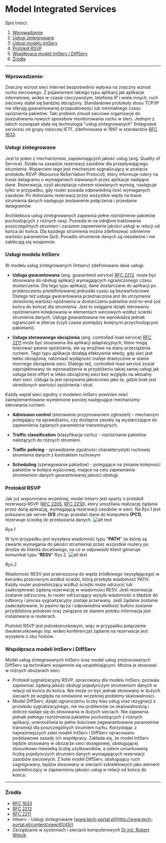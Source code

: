 Model Integrated Services
===
Spis treści:
1. [Wprowadzenie](#wprowadzenie)
2. [Usługi zintegrowane](#uslugi_zintegrowane)
3. [Usługi modelu IntServ](#uslugi_modelu_intserv)
4. [Protokół RSVP](#protokol_rsvp)
5. [Współpraca modeli IntServ i DiffServ](#wspolpraca)
6. [Źródła](#zrodla)
---
### Wprowadzenie: <a name="wprowadzenie"></a>
Znaczny wzrost sieci Internet bezpośrednio wpływa na znaczny wzrost ruchu sieciowego. Z pojawieniem takiego typu aplikacij 
jak aplikacje internetowe, wideo w czasie rzeczywistym, telefonia IP i wiele innych, ruch sieciowy stałał się bardziej 
obciążony. Standardowe protokoły stosu TCP/IP nie oferują gwarantowanej przepustowości lub minimalnego czasu opóżnienia 
pakietów. Taki problem zmusił sieciowe organizacje do puszukiwania nowych sposobów monitorowania ruchu w sieci. Jednym z 
takich rozwiązań stała się technologia "usług zintegrowanych" (Integrated services) od grupy roboczej IETF, zdefiniowana w 
1997 w standardzie [RFC 1633](https://tools.ietf.org/html/rfc1633).

### Usługi zintegrowane <a name="uslugi_zintegrowane"></a>
Jest to jeden z mechanizmów, zapewniających jakość usług (ang. Quality of Service). Działa na zasadzie rezerwacji zasobów dla
przepływającego strumienia. Wsparciem tego jest mechanizm sygnalizujący w postacie protokołu RSVP (Resource ReSerVation 
Protocol), który informuje rutery na trasie datagramu o wymaganiach stawianych przez aplikacje nadające dane. Rezerwacja, 
czyli akceptacja ruterem stawianych wymóg, następuje tylko w przypadku, gdy router posiada odpowiednią ilość wymaganych 
zasobów. Po dokonaniu rezerwacji przez wszystkie węzły na trasie strumienia danych następuje zestawienie połączenia i 
przesłanie datagramów.

Architektura usług zintegrowanych zapewnia pełne rozróżnienie pakietów pochodzących z różnych sesji. Pozwala to na odrębne 
traktowanie poszczególnych strumieni i zarazem zapewnienie jakości usługi w relacji od końca do końca. Dla każdego strumienia 
można zdefiniować odmienne wartości parametrów QoS. Ponadto strumienie danych są niezależne i nie zakłócają się wzajemnie.

### Usługi modelu IntServ <a name="uslugi_modelu_intserv"></a>
W modelu usług zintegrowanych (Intserv) zdefiniowano dwie usługi:

* **Usługa gwarantowana** (ang. guaranteed service) [RFC 2212](https://tools.ietf.org/html/rfc2212). może być stosowana do obsługi aplikacji wymagających ograniczonego czasu dostarczenia. Dla tego typu aplikacji, dane dostarczane do aplikacji po przekroczeniu predefiniowanej jednostki czasu są bezwartościowe. Dlatego też usługa gwarantowana przeznaczona jest do utrzymania określonej wartości opóźnienia w dostarczaniu pakietów end-to-end (od końca do końca) dla strumienia. Jest to osiągane dzięki sterowaniu opóźnieniami kolejkowania w elementach sieciowych wzdłuż ścieżki strumienia danych. Usługa gwarantowana nie wprowadza jednak ograniczeń w jitterze (czyli czasie pomiędzy kolejnymi przychodzącymi pakietami).

* **Usługa sterowanego obciążenia** (ang. controlled-load service) [RFC 2211](https://tools.ietf.org/html/rfc2211) może być stosowana dla aplikacji adaptacyjnych, które mogą tolerować pewne opóźnienia, ale są wrażliwe na stany przeciążenia ruchem. Tego typu aplikacje działają efektywnie wtedy, gdy sieć jest lekko obciążona, natomiast wydajność maleje drastycznie w stanie mocnego obciążenia sieci. Dlatego też, controlled-load service został zaprojektowany do wprowadzenia w przybliżeniu takiej samej usługi jak usługa best-effort w lekko obciążonej sieci bez względu na aktualny stan sieci. Usługa ta jest opisywana jakościowo jako ta, gdzie brak jest określonych wartości opóźnienia i strat.

Każdy węzeł sieci zgodny z modelem IntServ powinien mieć zaimplementowane wymienione poniżej następujące mechanizmy sterowania ruchem:

* **Admission control** (sterowanie przyjmowaniem zgłoszeń) – mechanizm polegający na sprawdzaniu, czy dostępne zasoby są wystarczające do zapewnienia żądanych parametrów transmisyjnych.

* **Traffic classification** (klasyfikacja ruchu) - rozróżnianie pakietów należących do różnych strumieni.

* **Traffic policing** - sprawdzanie zgodności charakterystyki ruchowej strumienia danych z kontraktem ruchowym

* **Scheduling** (szeregowanie pakietów) - polegające na zmianie kolejności pakietów w kolejce wyjściowej, mające na celu zapewnienie strumieniom danych gwarantowanej jakości obsługi.

### Protokół RSVP <a name="protokol_rsvp"></a>

Jak już wspomniano wcześniej, model Intserv jest oparty o protokół rezerwacji RSVP ([RFC 2205](https://tools.ietf.org/html/rfc2205), [RFC 2210](https://tools.ietf.org/html/rfc2210)), który umożliwia realizację żądania przez daną aplikację, wymagającą rezerwacji zasobów w sieci. Na Rys.1 jest pokazano jak server **(S1)** chcąc przesłać dane do komputera **(PC1)**, rezerwuje ścieżkę do przekazania danych.
![alt text](https://github.com/Bit-Kit/converged-networks/blob/master/IntServ/path.png "Rys.1 Komunikat PATH")

*Rys.1*

W tym przypadku jest wysyłana wiadomość typu "**PATH**" (w której są zawarte wymagania do jakości strumienia) przez wszystkie routery po drodze do klienta docelowego, na co w odpowiedź klient generuje komunikat typu "**RESV**" Rys.2. 
![alt text](https://github.com/Bit-Kit/converged-networks/blob/master/IntServ/resv.png "Rys.2 Komunikat RESV")

*Rys.2*

Wiadomość RESV jest przenoszona do węzła źródłowego (wysyłającego) w kierunku przeciwnym wzdłuż ścieżki, którą przebyła wiadomość PATH. Każdy router pośredniczący wzdłuż ścieżki może odrzucić lub zaakceptować żądaną rezerwację w wiadomości RESV. Jeśli rezerwacja zostanie odrzucona, to router odrzucający wysyła wiadomość o błędzie do odbiorcy i proces sygnalizacyjny zostaje przerwany. Jeśli żądanie zostanie zaakceptowane, to pasmo łącza i odpowiednia wielkość buforu zostanie przydzielona potokowi oraz związana ze stanem potoku informacja jest instalowana w routerach.

Protokól RSVP jest jednokierunkowym, więc w przypadku połączenie dwukierunkowego (np. wideo konferencja) żądanie na rezerwacje jest wysyłane z obu hostów.

### Współpraca modeli IntServ i DiffServ <a name="wspolpraca"></a>
Model usług zintegrowanych IntServ oraz model usług zróżnicowanych DiffServ są technikami wzajemnie się uzupełniającymi. Można je stosować w różnych obszarach sieci.
* Protokół sygnalizacyjny RSVP, opracowany dla modelu IntServ, pozwala zapewniać żądaną jakość obsługi pojedynczym strumieniom danych w relacji od końca do końca. Nie może on być jednak stosowany w dużych sieciach ze względu na omówione wcześniej problemy skalowalności.
* Model DiffServ, dzięki ograniczeniu liczby klas usług oraz rezygnacji z protokołu sygnalizacyjnego, nie ma problemów ze skalowalnością i dobrze nadaje się do stosowania w dużych sieciach. Nie zapewnia jednak pełnego rozróżnienia pakietów pochodzących z różnych aplikacji, uniemożliwia to pełne ilościowe zagwarantowanie parametrów transmisji dla poszczególnych strumieni ruchu.
Korzystając z najważniejszych zalet modeli IntServ i DiffServ opracowano podstawowe zasady ich współpracy. Zakłada się, że model IntServ będzie stosowany w obszarze sieci dostępowej, obsługującej stosunkowo niewielką liczbę użytkowników, a zatem umiarkowaną liczbę pojedynczych strumieni danych wymagających rezerwacji zasobów sieciowych. Z kolei model DiffServ, obsługujący ruch zagregowany, będzie stosowany w sieciach szkieletowych jako element pośredniczący w zapewnieniu jakości usług w relacji od końca do końca.
---
### Źródła <a name="zrodla"></a>

* [RFC 1633](https://tools.ietf.org/html/rfc1633)
* [RFC 2212](https://tools.ietf.org/html/rfc2212)
* [RFC 2211](https://tools.ietf.org/html/rfc2211)
* Intserv - Usługi zintegrowane [www.tech-portal.pl](http://www.tech-portal.pl/content/view/61/45/)
* Zarządzanie w systemach i sieciach komputerowych [Dr inż. Robert Wójcik](http://robert.wojcik.staff.iiar.pwr.wroc.pl/dydaktyka/dzienne/zssk/ZSK_5.pdf)
